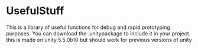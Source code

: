 # UsefulStuff

This is a library of useful functions for debug and rapid prototyping purposes. You can download the .unitypackage to include it in your project. this is made on unity 5.5.0b10 but should work for previous versions of unity
